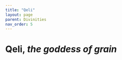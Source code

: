 ```yaml
---
title: "Qeli"
layout: page
parent: Divinities
nav_order: 5
---
```


# Qeli, *the goddess of grain*

